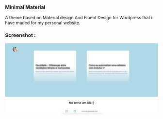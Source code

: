 ### Minimal Material
A theme based on Material design And Fluent Design for Wordpress that i have maded for my personal website.

### Screenshot :
![Posts PrintScreen](https://github.com/vinicioslc/minimal-material-wordpress/blob/master/screenshot.png)
